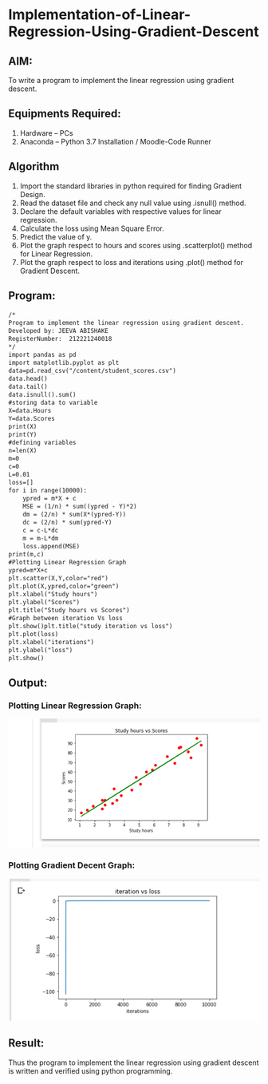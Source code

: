 # Implementation-of-Linear-Regression-Using-Gradient-Descent

## AIM:
To write a program to implement the linear regression using gradient descent.

## Equipments Required:
1. Hardware – PCs
2. Anaconda – Python 3.7 Installation / Moodle-Code Runner

## Algorithm
1. Import the standard libraries in python required for finding Gradient Design.
2. Read the dataset file and check any null value using .isnull() method.
3. Declare the default variables with respective values for linear regression.
4. Calculate the loss using Mean Square Error.
5. Predict the value of y.
6. Plot the graph respect to hours and scores using .scatterplot() method for       Linear Regression.
7. Plot the graph respect to loss and iterations using .plot() method for Gradient Descent.

## Program:
```
/*
Program to implement the linear regression using gradient descent.
Developed by: JEEVA ABISHAKE
RegisterNumber:  212221240018
*/
import pandas as pd
import matplotlib.pyplot as plt
data=pd.read_csv("/content/student_scores.csv")
data.head()
data.tail()
data.isnull().sum()
#storing data to variable
X=data.Hours
Y=data.Scores
print(X)
print(Y)
#defining variables
n=len(X)
m=0
c=0
L=0.01
loss=[]
for i in range(10000):
    ypred = m*X + c
    MSE = (1/n) * sum((ypred - Y)*2)
    dm = (2/n) * sum(X*(ypred-Y))
    dc = (2/n) * sum(ypred-Y)
    c = c-L*dc
    m = m-L*dm
    loss.append(MSE)
print(m,c)
#Plotting Linear Regression Graph
ypred=m*X+c
plt.scatter(X,Y,color="red")
plt.plot(X,ypred,color="green")
plt.xlabel("Study hours")
plt.ylabel("Scores")
plt.title("Study hours vs Scores")
#Graph between iteration Vs loss
plt.show()plt.title("study iteration vs loss")
plt.plot(loss) 
plt.xlabel("iterations") 
plt.ylabel("loss") 
plt.show()
```

## Output:
### Plotting Linear Regression Graph:
![OUTPUT1](hrvssc.png)
### Plotting Gradient Decent Graph:
![OUTPUT2](itvslo.png)


## Result:
Thus the program to implement the linear regression using gradient descent is written and verified using python programming.
